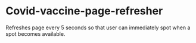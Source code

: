 # Covid-vaccine-page-refresher
Refreshes page every 5 seconds so that user can immediately spot when a spot becomes available. 
